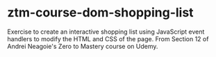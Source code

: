 # ztm-course-dom-shopping-list

Exercise to create an interactive shopping list using JavaScript event handlers to modify the HTML and CSS of the page. From Section 12 of Andrei Neagoie's Zero to Mastery course on Udemy.